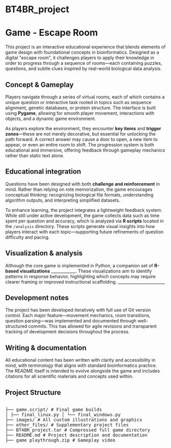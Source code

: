 # BT4BR_project

# Game - Escape Room

This project is an interactive educational experience that blends elements of game design with foundational concepts in bioinformatics. Designed as a digital "escape room", it challenges players to apply their knowledge in order to progress through a sequence of rooms—each containing puzzles, questions, and subtle clues inspired by real-world biological data analysis.

## Concept & Gameplay

Players navigate through a series of virtual rooms, each of which contains a unique question or interactive task rooted in topics such as sequence alignment, genetic databases, or protein structure. The interface is built using **Pygame**, allowing for smooth player movement, interactions with objects, and a dynamic game environment.

As players explore the environment, they encounter **key items** and **trigger zones**—these are not merely decorative, but essential for unlocking the path forward. A correct answer may cause a door to open, a new item to appear, or even an entire room to shift. The progression system is both educational and immersive, offering feedback through gameplay mechanics rather than static text alone.

## Educational integration

Questions have been designed with both **challenge and reinforcement** in mind. Rather than relying on rote memorization, the game encourages conceptual thinking: recognizing biological file formats, understanding algorithm outputs, and interpreting simplified datasets.

To enhance learning, the project integrates a lightweight feedback system. While still under active development, the game collects data such as time spent per question and accuracy, which is analyzed via **R scripts** located in the `/analysis` directory. These scripts generate visual insights into how players interact with each topic—supporting future refinements of question difficulty and pacing.

## Visualization & analysis

Although the core game is implemented in Python, a companion set of **R-based visualizations** ____________. These visualizations aim to identify patterns in response behavior, highlighting which concepts may require clearer framing or improved instructional scaffolding. _______________________

##  Development notes

The project has been developed iteratively with full use of Git version control. Each major feature—movement mechanics, room transitions, question parsing—was implemented and documented through well-structured commits. This has allowed for agile revisions and transparent tracking of development decisions throughout the process.

## Writing & documentation

All educational content has been written with clarity and accessibility in mind, with terminology that aligns with standard bioinformatics practice. The README itself is intended to evolve alongside the game and includes citations for all scientific materials and concepts used within.

## Project Structure

<pre> 
├── game.script/ # Final game builds 
│ ├── final_linux.py │ └── final_windows.py 
├── images/ # All custom illustrations and graphics 
├── other_files/ # Supplementary project files
├── BT4BR_project.tar # Compressed full game directory 
├── README.md # Project description and documentation 
├── game_playthrough.zip # Gameplay video </pre>
